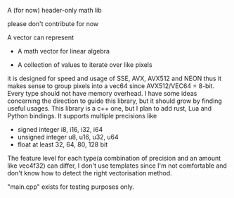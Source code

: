 A (for now) header-only math lib

please don't contribute for now

A vector can represent

- A math vector for linear algebra

- A collection of values to iterate over like pixels

it is designed for speed and usage of SSE, AVX, AVX512 and
NEON thus it makes sense to group pixels into a vec64 since
AVX512/VEC64 = 8-bit. Every type should not have memory
overhead. I have some ideas concerning the direction to
guide this library, but it should grow by finding useful
usages. This library is a c++ one, but I plan to add rust,
Lua and Python bindings. It supports multiple precisions
like

- signed integer i8, i16, i32, i64
- unsigned integer u8, u16, u32, u64
- float at least 32, 64, 80, 128 bit

The feature level for each type(a combination of precision
and an amount like vec4f32) can differ, I don't use
templates since I'm not comfortable and don't know how to
detect the right vectorisation method.

"main.cpp" exists for testing purposes only.